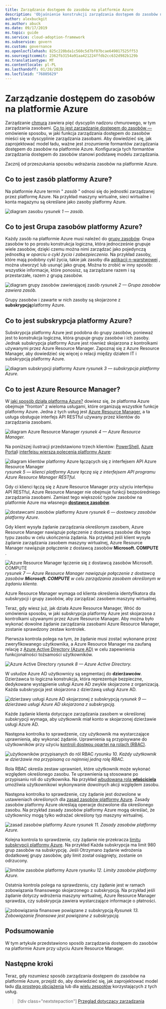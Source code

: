 ```yaml
---
title: Zarządzanie dostępem do zasobów na platformie Azure
description: 'Objaśnienie konstrukcji zarządzania dostępem do zasobów na platformie Azure: Azure Resource Manager, subskrypcje, grupy zasobów i zasoby'
author: alexbuckgit
ms.author: abuck
ms.date: 09/17/2019
ms.topic: guide
ms.service: cloud-adoption-framework
ms.subservice: govern
ms.custom: governance
ms.openlocfilehash: 825c220bda1c560c5d7bf07bcae649017525ff53
ms.sourcegitcommit: 2362fb3154a91aa421224ffdb2cc632d982b129b
ms.translationtype: MT
ms.contentlocale: pl-PL
ms.lasthandoff: 01/28/2020
ms.locfileid: "76805629"
---
```

# <a name="resource-access-management-in-azure"></a>Zarządzanie dostępem do zasobów na platformie Azure

Zarządzanie [chmurą](../index.md) zawiera pięć dyscyplin nadzoru chmurowego, w tym zarządzania zasobami. [Co to jest zarządzanie dostępem do zasobów —](./index.md) omówienie sposobu, w jaki funkcja zarządzania dostępem do zasobów mieści się w dyscyplinie zarządzania zasobami. Aby dowiedzieć się, jak zaprojektować model ładu, ważne jest zrozumienie formantów zarządzania dostępem do zasobów na platformie Azure. Konfiguracja tych formantów zarządzania dostępem do zasobów stanowi podstawę modelu zarządzania.

Zacznij od przeszukania sposobu wdrażania zasobów na platformie Azure.

<!-- markdownlint-disable MD026 -->

## <a name="what-is-an-azure-resource"></a>Co to jest zasób platformy Azure?

Na platformie Azure termin " _zasób_ " odnosi się do jednostki zarządzanej przez platformę Azure. Na przykład maszyny wirtualne, sieci wirtualne i konta magazynu są określane jako zasoby platformy Azure.

![diagram zasobu](../../_images/govern/design/governance-1-9.png)
*rysunek 1 — zasób.*

## <a name="what-is-an-azure-resource-group"></a>Co to jest Grupa zasobów platformy Azure?

Każdy zasób na platformie Azure musi należeć do [grupy zasobów](https://docs.microsoft.com/azure/azure-resource-manager/resource-group-overview#resource-groups). Grupa zasobów to po prostu konstrukcja logiczna, która jednocześnie grupuje wiele zasobów, dzięki czemu można nimi zarządzać jako pojedynczą jednostką _w oparciu o cykl życia i zabezpieczenia_. Na przykład zasoby, które mają podobny cykl życia, takie jak zasoby dla [aplikacji n-warstwowej](https://docs.microsoft.com/azure/architecture/guide/architecture-styles/n-tier) , można utworzyć lub usunąć jako grupę. Można to zrobić w inny sposób: wszystkie informacje, które ponosisz, są zarządzane razem i są przestarzałe, razem z grupą zasobów.

![diagram grupy zasobów zawierającej zasób](../../_images/govern/design/governance-1-10.png)
*rysunek 2 — Grupa zasobów zawiera zasób.*

Grupy zasobów i zawarte w nich zasoby są skojarzone z **subskrypcją**platformy Azure.

## <a name="what-is-an-azure-subscription"></a>Co to jest subskrypcja platformy Azure?

Subskrypcja platformy Azure jest podobna do grupy zasobów, ponieważ jest to konstrukcja logiczna, która grupuje grupy zasobów i ich zasoby. Jednak subskrypcja platformy Azure jest również skojarzona z kontrolkami używanymi przez Azure Resource Manager. Zapoznaj się z Azure Resource Manager, aby dowiedzieć się więcej o relacji między działem IT i subskrypcją platformy Azure.

![diagram subskrypcji platformy Azure](../../_images/govern/design/governance-1-11.png)
*rysunek 3 — subskrypcja platformy Azure.*

## <a name="what-is-azure-resource-manager"></a>Co to jest Azure Resource Manager?

W [jaki sposób działa platforma Azure?](../../getting-started/what-is-azure.md) dowiesz się, że platforma Azure obejmuje "fronton" z wieloma usługami, które organizują wszystkie funkcje platformy Azure. Jedna z tych usług jest [Azure Resource Manager](https://docs.microsoft.com/azure/azure-resource-manager), a ta usługa obsługuje interfejs API RESTful używany przez klientów do zarządzania zasobami.

![diagram Azure Resource Manager](../../_images/govern/design/governance-1-12.png)
*rysunek 4 — Azure Resource Manager.*

Na poniższej ilustracji przedstawiono trzech klientów: [PowerShell](https://docs.microsoft.com/powershell/azure/overview), [Azure Portal](https://portal.azure.com)i [interfejsu wiersza polecenia platformy Azure](https://docs.microsoft.com/cli/azure):

![diagram klientów platformy Azure łączących się z interfejsem API Azure Resource Manager](../../_images/govern/design/governance-1-13.png)
*rysunek 5 — klienci platformy Azure łączą się z interfejsem API programu Azure Resource Manager RESTful.*

Gdy ci klienci łączą się z Azure Resource Manager przy użyciu interfejsu API RESTful, Azure Resource Manager nie obejmuje funkcji bezpośredniego zarządzania zasobami. Zamiast tego większość typów zasobów na platformie Azure ma własnego [**dostawcę zasobów**](https://docs.microsoft.com/azure/azure-resource-manager/resource-group-overview#terminology).

![dostawcami zasobów platformy Azure](../../_images/govern/design/governance-1-14.png)
*rysunek 6 — dostawcy zasobów platformy Azure.*

Gdy klient wysyła żądanie zarządzania określonym zasobem, Azure Resource Manager nawiązuje połączenie z dostawcą zasobów dla tego typu zasobu w celu ukończenia żądania. Na przykład jeśli klient wysyła żądanie zarządzania zasobem maszyny wirtualnej, Azure Resource Manager nawiązuje połączenie z dostawcą zasobów **Microsoft. COMPUTE** .

![Azure Resource Manager łączenie się z dostawcą zasobów Microsoft. COMPUTE](../../_images/govern/design/governance-1-15.png)
*rysunek 7 — Azure Resource Manager nawiązuje połączenie z dostawcą zasobów **Microsoft. COMPUTE** w celu zarządzania zasobem określonym w żądaniu klienta.*

Azure Resource Manager wymaga od klienta określenia identyfikatora dla subskrypcji i grupy zasobów, aby zarządzać zasobem maszyny wirtualnej.

Teraz, gdy wiesz już, jak działa Azure Resource Manager, Wróć do omówienia sposobu, w jaki subskrypcja platformy Azure jest skojarzona z kontrolkami używanymi przez Azure Resource Manager. Aby można było wykonać dowolne żądanie zarządzania zasobami Azure Resource Manager, zostanie sprawdzony zestaw kontrolek.

Pierwsza kontrola polega na tym, że żądanie musi zostać wykonane przez zweryfikowanego użytkownika, a Azure Resource Manager ma zaufaną relację z [Azure Active Directory (Azure AD)](https://docs.microsoft.com/azure/active-directory) w celu zapewnienia funkcjonalności tożsamości użytkowników.

![Azure Active Directory](../../_images/govern/design/governance-1-16.png)
*rysunek 8 — Azure Active Directory.*

W usłudze Azure AD użytkownicy są segmentacj do **dzierżawców**. Dzierżawca to logiczna konstrukcja, która reprezentuje bezpieczne, dedykowane wystąpienie usługi Azure AD zwykle skojarzone z organizacją. Każda subskrypcja jest skojarzona z dzierżawą usługi Azure AD.

![dzierżawy usługi Azure AD skojarzonej z subskrypcją](../../_images/govern/design/governance-1-17.png)
*rysunek 9 — dzierżawa usługi Azure AD skojarzona z subskrypcją.*

Każde żądanie klienta dotyczące zarządzania zasobem w określonej subskrypcji wymaga, aby użytkownik miał konto w skojarzonej dzierżawie usługi Azure AD.

Następna kontrolka to sprawdzenie, czy użytkownik ma wystarczające uprawnienia, aby wykonać żądanie. Uprawnienia są przypisywane do użytkowników przy użyciu [kontroli dostępu opartej na rolach (RBAC)](https://docs.microsoft.com/azure/role-based-access-control).

![użytkowników przypisanych do ról RBAC](../../_images/govern/design/governance-1-18.png)
*rysunku 10. Każdy użytkownik w dzierżawie ma przypisaną co najmniej jedną rolę RBAC.*

Rola RBAC określa zestaw uprawnień, które użytkownik może wykonać względem określonego zasobu. Te uprawnienia są stosowane po przypisaniu roli do użytkownika. Na przykład [wbudowana rola **właściciela** ](https://docs.microsoft.com/azure/role-based-access-control/built-in-roles#owner) umożliwia użytkownikowi wykonywanie dowolnych akcji względem zasobu.

Następna kontrolka to sprawdzenie, czy żądanie jest dozwolone w ustawieniach określonych dla [zasad zasobów platformy Azure](https://docs.microsoft.com/azure/governance/policy). Zasady zasobów platformy Azure określają operacje dozwolone dla określonego zasobu. Na przykład zasady zasobów platformy Azure mogą określać, że użytkownicy mogą tylko wdrażać określony typ maszyny wirtualnej.

![zasad zasobów platformy Azure](../../_images/govern/design/governance-1-19.png)
*rysunek 11. Zasady zasobów platformy Azure.*

Kolejna kontrola to sprawdzenie, czy żądanie nie przekracza [limitu subskrypcji platformy Azure](https://docs.microsoft.com/azure/azure-subscription-service-limits). Na przykład Każda subskrypcja ma limit 980 grup zasobów na subskrypcję. Jeśli Otrzymano żądanie wdrożenia dodatkowej grupy zasobów, gdy limit został osiągnięty, zostanie on odrzucony.

![limitów zasobów platformy Azure](../../_images/govern/design/governance-1-20.png)
*rysunku 12. Limity zasobów platformy Azure.*

Ostatnia kontrola polega na sprawdzeniu, czy żądanie jest w ramach zobowiązania finansowego skojarzonego z subskrypcją. Na przykład jeśli żądanie dotyczy wdrożenia maszyny wirtualnej, Azure Resource Manager sprawdza, czy subskrypcja zawiera wystarczające informacje o płatności.

![zobowiązania finansowe powiązane z subskrypcją](../../_images/govern/design/governance-1-21.png)
*Rysunek 13. Zobowiązanie finansowe jest powiązane z subskrypcją.*

## <a name="summary"></a>Podsumowanie

W tym artykule przedstawiono sposób zarządzania dostępem do zasobów na platformie Azure przy użyciu Azure Resource Manager.

## <a name="next-steps"></a>Następne kroki

Teraz, gdy rozumiesz sposób zarządzania dostępem do zasobów na platformie Azure, przejdź do, aby dowiedzieć się, jak zaprojektować model ładu [dla prostego obciążenia](./governance-simple-workload.md) lub dla [wielu zespołów](./governance-multiple-teams.md) korzystających z tych usług.

> [!div class="nextstepaction"]
> [Przegląd dotyczący zarządzania](../index.md)
